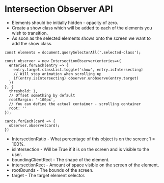 # Intersection Observer API
- Elements should be initially hidden - opacity of zero. 
- Create a show class which will be added to each of the elements you wish to transition. 
- As soon as the selected elements shows onto the screen we want to add the show class.

```
const elements = document.querySelectorAll('.selected-class');

const observer = new IntersectionObserver(enteries=>{
  enteries.forEach(entry => {
    entry.target.classList.toggle('show', entry.isIntersecting)
    // Will stop animation when scrolling up
    if(entry.isIntersecting) observer.unobserve(entry.target)
  }) 
}, {
  threshold: 1,
  // Offset something by default 
  rootMargin: '-100px',
  // You can define the actual container - scrolling container
  root: ''
});

cards.forEach(card => {
  observer.observe(card);
})

```
- IntersectionRatio - What percentage of this object is on the screen; 1 = 100%.
- isIntersection - Will be True if it is on the screen and is visible to the user. 
- boundingClientRect - The shape of the element. 
- intersectionRect - Amount of space visible on the screen of the element.
- rootBounds - The bounds of the screen. 
- target - The target element selector. 

